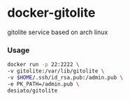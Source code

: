 # docker-gitolite
gitolite service based on arch linux

### Usage
```bash
docker run -p 22:2222 \
-v gitolite:/var/lib/gitolite \
-v $HOME/.ssh/id_rsa.pub:/admin.pub \
-e PK_PATH=/admin.pub \
desiato/gitolite
```
